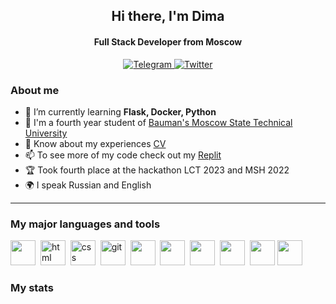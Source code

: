 <div id="header" align="center">
    <h2>Hi there, I'm  Dima </h2>
    <h4>Full Stack Developer from Moscow</h4>
</div>

<div id="socials" align="center">
  <a href="https://t.me/nupellot">
    <img src="https://img.shields.io/badge/Telegram-blue?style=for-the-badge&logo=telegram&logoColor=white" alt="Telegram"/>
  </a>
  <a href="mailto:nupellot@gmail.com">
    <img src="https://img.shields.io/badge/Gmail-red?style=for-the-badge&logo=Gmail&logoColor=white" alt="Twitter"/>
  </a>
</div>

### About me
- 🌱 I’m currently learning **Flask, Docker, Python**
- 📝 I'm a fourth year student of [Bauman's Moscow State Technical University](https://bmstu.ru/)
- 📄 Know about my experiences [CV](https://hh.ru/resume/53bf7788ff0c4cb44c0039ed1f7535724c7543)
- 📫 To see more of my code check out my [Replit](https://replit.com/@nupellot)
- 🏆 Took fourth place at the hackathon LCT 2023 and MSH 2022
- 🌍 I speak Russian and English
---

### My major languages and tools

<img src="https://cdn.jsdelivr.net/gh/devicons/devicon/icons/python/python-original.svg" width="40" height="40" />&nbsp;
<img src="https://cdn.jsdelivr.net/gh/devicons/devicon/icons/html5/html5-original.svg" title="html" width="40" height="40"/>&nbsp;
<img src="https://cdn.jsdelivr.net/gh/devicons/devicon/icons/css3/css3-original.svg" title="css" width="40" height="40"/>&nbsp;
<img src="https://cdn.jsdelivr.net/gh/devicons/devicon/icons/git/git-plain.svg" title="git" width="40" height="40"/>&nbsp;
<img src="https://cdn.jsdelivr.net/gh/devicons/devicon/icons/c/c-original.svg" width="40" height="40" />&nbsp;
<img src="https://cdn.jsdelivr.net/gh/devicons/devicon/icons/cplusplus/cplusplus-original.svg" width="40" height="40" />&nbsp;
<img src="https://cdn.jsdelivr.net/gh/devicons/devicon/icons/docker/docker-original-wordmark.svg" width="40" height="40" />&nbsp;
<img src="https://cdn.jsdelivr.net/gh/devicons/devicon/icons/csharp/csharp-original.svg" width="40" height="40" />&nbsp;
<img src="https://cdn.jsdelivr.net/gh/devicons/devicon/icons/linux/linux-original.svg" width="40" height="40" />
<img src="https://cdn.jsdelivr.net/gh/devicons/devicon/icons/cmake/cmake-original.svg" width="40" height="40" />&nbsp;


### My stats

<div id="stat" align="center">
    <img src="http://github-profile-summary-cards.vercel.app/api/cards/profile-details?username=nupellot&theme=github_dark" alt=""/>
    <img src="http://github-profile-summary-cards.vercel.app/api/cards/repos-per-language?username=nupellot&theme=github_dark" alt=""/>
     <img src="https://github-profile-summary-cards.vercel.app/api/cards/stats?username=nupellot&theme=github_dark" alt=""/>
</div>
